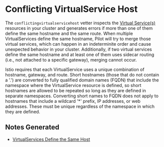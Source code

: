 # Conflicting VirtualService Host

The `conflictingvirtualservicehost` vetter inspects the [Virtual
Service(s)](https://istio.io/docs/reference/config/networking/v1alpha3/virtual-service/)
resources in your cluster and generates errors if more than one of them define
the same hostname and the same route. When multiple VirtualServices
define the same hostname, Pilot will try to merge those virtual
services, which can happen in an indeterminite order and cause unexpected
behavior in your cluster. Additionally, if two virtual services define the
same hostname and at least one of them uses sidecar routing (i.e., not
attached to a specific gateway), merging cannot occur.

Istio requires that each VirtualService uses a unique combination of hostname,
 gateway, and route. Short hostnames (those that do not contain a '\.') are
 converted to fully qualified domain names (FQDN) that include the namespace
 where the VirtualService resource is defined, so short hostnames are allowed to
 be repeated so long as they are defined in separate namespaces. Converting short
names to FQDN does not apply to hostnames that include a wildcard '\*' prefix,
IP addresses, or web addresses. These must be unique regardless of the namespace
in which they are defined.

## Notes Generated

- [VirtualServices Define the Same Host](README-host-in-multiple-vs.md)
